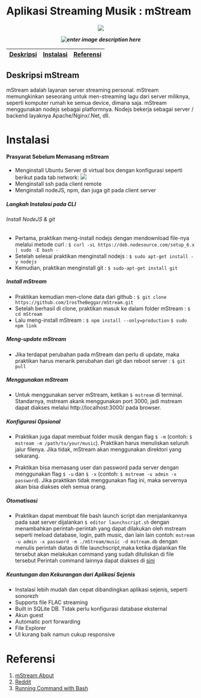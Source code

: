 
# Aplikasi Streaming Musik : mStream


<h5 align="center"><img src="http://www.mstream.io/img/logos/mstream-logo.png"</h5>

![enter image description here](https://github.com/IrosTheBeggar/mStream/raw/master/public/img/devices2.png?raw=true)

[Deskripsi](#deskripsi-mstream) | [Instalasi](#instalasi) | [Referensi](#referensi) 
:---:|:---:|:---:

## Deskripsi mStream
mStream adalah layanan server streaming personal. mStream memungkinkan seseorang untuk men-streaming lagu dari server miliknya, seperti komputer rumah ke semua device, dimana saja.
mStream menggunakan nodejs sebagai platformnya. Nodejs bekerja sebagai server / backend layaknya Apache/Nginx/.Net, dll.

# Instalasi

#### Prasyarat Sebelum Memasang mStream

- Menginstall Ubuntu Server di virtual box dengan konfigurasi seperti berikut pada tab network:
![](https://i.imgur.com/RJHf9Vg.png)
- Menginstall ssh pada client remote
- Menginstall nodeJS, npm, dan juga git pada client server

##### Langkah Instalasi pada CLI

######  Install NodeJS & git
- Pertama, praktikan meng-install nodejs dengan mendownload file-nya melalui metode curl :
`$ curl -sL https://deb.nodesource.com/setup_6.x | sudo -E bash -`
- Setelah selesai praktikan menginstall nodejs :
`$ sudo apt-get install -y nodejs`
- Kemudian, praktikan menginstall git :
`$ sudo-apt-get install git`

##### Install mStream
- Praktikan kemudian men-clone data dari github :
`$ git clone https://github.com/IrosTheBeggar/mStream.git`
- Setelah berhasil di clone, praktikan masuk ke dalam folder mStream :
`$ cd mStream`
- Lalu meng-install mStream :
`$ npm install --only=production`
`$ sudo npm link`

##### Meng-update mStream
- Jika terdapat perubahan pada mStream dan perlu di update, maka praktikan harus menarik perubahan dari git dan reboot server :
`$ git pull`

##### Menggunakan mStream
- Untuk menggunakan server mStream, ketikan `$ mstream` di terminal. Standarnya, mstream akank menggunakan port 3000, jadi mstream dapat diakses melalui http://localhost:3000/ pada browser.


##### Konfigurasi Opsional
- Praktikan juga dapat membuat folder musik dengan flag `$ -m` (contoh: `$ mstream -m /path/to/your/music`). Praktikan harus menuliskan seluruh jalur filenya. Jika tidak, mStream akan menggunakan direktori yang sekarang.

- Praktikan bisa memasang user dan password pada server dengan menggunakan flag `$ -u` dan `$ -x` (contoh: `$ mstream -u admin -x password`). Jika praktikan tidak menggunakan flag ini, maka servernya akan bisa diakses oleh semua orang.
##### Otomatisasi
- Praktikan dapat membuat file bash launch script dan menjalankannya pada saat server dijalankan
`$ editor launchscript.sh`
dengan menambahkan perintah-perintah yang dapat dilakukan oleh mstream seperti meload database, login, path music, dan lain lain
contoh:
`mstream -u admin -x password -m ./mStream/music -d mstream.db`
dengan menulis perintah diatas di file launchscript,maka ketika dijalankan file tersebut akan melakukan command yang sudah dituliskan di file tersebut
Perintah command lainnya dapat diakses di [sini](https://github.com/IrosTheBeggar/mStream/blob/master/docs/cli_arguments.md)
##### Keuntungan dan Kekurangan dari Aplikasi Sejenis
- Instalasi lebih mudah dan cepat dibandingkan aplikasi sejenis, seperti sonorezh
-  Supports file FLAC streaming
-   Built in SQLite DB. Tidak perlu konfigurasi database eksternal
-   Akun guest
-   Automatic port forwarding
- File Explorer
- UI kurang baik namun cukup responsive
# Referensi
1. [mStream About](http://www.mstream.io/about)
2.	[Reddit](https://www.reddit.com/r/selfhosted/comments/4zj5ad/mstream_a_selfhosted_music_streaming_server/)
3.	[Running Command with Bash](http://matt.might.net/articles/bash-by-example/)


